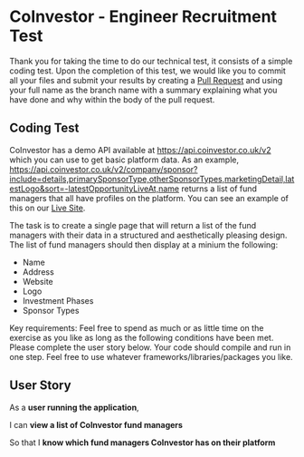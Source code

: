 # CoInvestor - Engineer Recruitment Test
Thank you for taking the time to do our technical test, it consists of a simple coding test.
Upon the completion of this test, we would like you to commit all your files and submit your results by creating a [Pull Request](https://github.com/CoInvestor/tech-test/pulls) and using your full name as the branch name with a summary explaining what you have done and why within the body of the pull request.

## Coding Test
CoInvestor has a demo API available at https://api.coinvestor.co.uk/v2 which  you can use to get basic platform data.
As an example, https://api.coinvestor.co.uk/v2/company/sponsor?include=details,primarySponsorType,otherSponsorTypes,marketingDetail,latestLogo&sort=-latestOpportunityLiveAt,name returns a list of fund managers that all have profiles on the platform. You can see an example of this on our [Live Site](https://www.coinvestor.co.uk/managers).

The task is to create a single page that will return a list of the fund managers with their data in a structured and aesthetically pleasing design. The list of fund managers should then display at a minium the following:

* Name
* Address
* Website
* Logo
* Investment Phases
* Sponsor Types

Key requirements:
Feel free to spend as much or as little time on the exercise as you like as long as the following conditions have been met.
Please complete the user story below. Your code should compile and run in one step. Feel free to use whatever frameworks/libraries/packages you like.

## User Story
As a **user running the application**,

I can **view a list of CoInvestor fund managers**

So that I **know which fund managers CoInvestor has on their platform**
